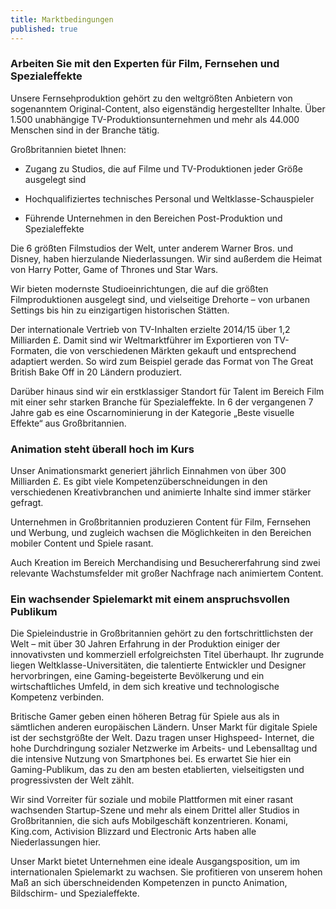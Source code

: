 ```yaml
---
title: Marktbedingungen
published: true
---
```


### Arbeiten Sie mit den Experten für Film, Fernsehen und Spezialeffekte

Unsere Fernsehproduktion gehört zu den weltgrößten Anbietern von sogenanntem Original-Content, also eigenständig hergestellter Inhalte. Über 1.500 unabhängige TV-Produktionsunternehmen und mehr als 44.000 Menschen sind in der Branche tätig.
  
Großbritannien bietet Ihnen:

- Zugang zu Studios, die auf Filme und TV-Produktionen jeder Größe ausgelegt sind

- Hochqualifiziertes technisches Personal und Weltklasse-Schauspieler

- Führende Unternehmen in den Bereichen Post-Produktion und Spezialeffekte

Die 6 größten Filmstudios der Welt, unter anderem Warner Bros. und Disney, haben hierzulande Niederlassungen. Wir sind außerdem die Heimat von Harry Potter, Game of Thrones und Star Wars.

Wir bieten modernste Studioeinrichtungen, die auf die größten Filmproduktionen ausgelegt sind, und vielseitige Drehorte – von urbanen Settings bis hin zu einzigartigen historischen Stätten.

Der internationale Vertrieb von TV-Inhalten erzielte 2014/15 über 1,2 Milliarden £. Damit sind wir Weltmarktführer im Exportieren von TV-Formaten, die von verschiedenen Märkten gekauft und entsprechend adaptiert werden. So wird zum Beispiel gerade das Format von The Great British Bake Off in 20 Ländern produziert.

Darüber hinaus sind wir ein erstklassiger Standort für Talent im Bereich Film mit einer sehr starken Branche für Spezialeffekte. In 6 der vergangenen 7 Jahre gab es eine Oscarnominierung in der Kategorie „Beste visuelle Effekte“ aus Großbritannien.


### Animation steht überall hoch im Kurs

Unser Animationsmarkt generiert jährlich Einnahmen von über 300 Milliarden £. Es gibt viele Kompetenzüberschneidungen in den verschiedenen Kreativbranchen und animierte Inhalte sind immer stärker gefragt.

Unternehmen in Großbritannien produzieren Content für Film, Fernsehen und Werbung, und zugleich wachsen die Möglichkeiten in den Bereichen mobiler Content und Spiele rasant.

Auch Kreation im Bereich Merchandising und Besuchererfahrung sind zwei relevante Wachstumsfelder mit großer Nachfrage nach animiertem Content.

### Ein wachsender Spielemarkt mit einem anspruchsvollen Publikum

Die Spieleindustrie in Großbritannien gehört zu den fortschrittlichsten der Welt – mit über 30 Jahren Erfahrung in der Produktion einiger der innovativsten und kommerziell erfolgreichsten Titel überhaupt. Ihr zugrunde liegen Weltklasse-Universitäten, die talentierte Entwickler und Designer hervorbringen, eine Gaming-begeisterte Bevölkerung und ein wirtschaftliches Umfeld, in dem sich kreative und technologische Kompetenz verbinden.

Britische Gamer geben einen höheren Betrag für Spiele aus als in sämtlichen anderen europäischen Ländern. Unser Markt für digitale Spiele ist der sechstgrößte der Welt. Dazu tragen unser Highspeed- Internet, die hohe Durchdringung sozialer Netzwerke im Arbeits- und Lebensalltag und die intensive Nutzung von Smartphones bei. Es erwartet Sie hier ein Gaming-Publikum, das zu den am besten etablierten, vielseitigsten und progressivsten der Welt zählt.

Wir sind Vorreiter für soziale und mobile Plattformen mit einer rasant wachsenden Startup-Szene und mehr als einem Drittel aller Studios in Großbritannien, die sich aufs Mobilgeschäft konzentrieren. Konami, King.com, Activision Blizzard und Electronic Arts haben alle Niederlassungen hier.

Unser Markt bietet Unternehmen eine ideale Ausgangsposition, um im internationalen Spielemarkt zu wachsen. Sie profitieren von unserem hohen Maß an sich überschneidenden Kompetenzen in puncto Animation, Bildschirm- und Spezialeffekte.
